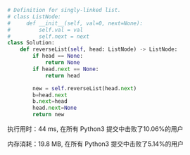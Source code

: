 ```python
# Definition for singly-linked list.
# class ListNode:
#     def __init__(self, val=0, next=None):
#         self.val = val
#         self.next = next
class Solution:
    def reverseList(self, head: ListNode) -> ListNode:
        if head == None:
            return None
        if head.next == None:
            return head

        new = self.reverseList(head.next)
        b=head.next
        b.next=head
        head.next=None
        return new
```

执行用时：44 ms, 在所有 Python3 提交中击败了10.06%的用户

内存消耗：19.8 MB, 在所有 Python3 提交中击败了5.14%的用户

